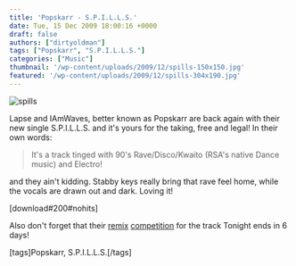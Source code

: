 ```yaml
---
title: 'Popskarr - S.P.I.L.L.S.'
date: Tue, 15 Dec 2009 18:00:16 +0000
draft: false
authors: ["dirtyoldman"]
tags: ["Popskarr", "S.P.I.L.L.S."]
categories: ["Music"]
thumbnail: '/wp-content/uploads/2009/12/spills-150x150.jpg'
featured: '/wp-content/uploads/2009/12/spills-304x190.jpg'
---
```


![spills](/wp-content/uploads/2009/12/spills.jpg "spills")

Lapse and IAmWaves, better known as Popskarr are back again with their new single S.P.I.L.L.S. and it's yours for the taking, free and legal! In their own words:

> It's a track tinged with 90's Rave/Disco/Kwaito (RSA's native Dance music) and Electro!

and they ain't kidding. Stabby keys really bring that rave feel home, while the vocals are drawn out and dark. Loving it!

\[download#200#nohits\]

Also don't forget that their [remix](/2009/11/05/popskarr-is-here-tonight-and-wants-you-to-remix-em/) [competition](http://blogs.myspace.com/index.cfm?fuseaction=blog.view&friendId=496772243&blogId=517147035) for the track Tonight ends in 6 days!

\[tags\]Popskarr, S.P.I.L.L.S.\[/tags\]